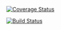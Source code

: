 [![Coverage Status](https://coveralls.io/repos/github/agutierrez-eb/todo_list/badge.svg?branch=master)](https://coveralls.io/github/agutierrez-eb/todo_list?branch=master)

[![Build Status](https://travis-ci.org/agutierrez-eb/todo_list.svg?branch=master)](https://travis-ci.org/agutierrez-eb/todo_list)